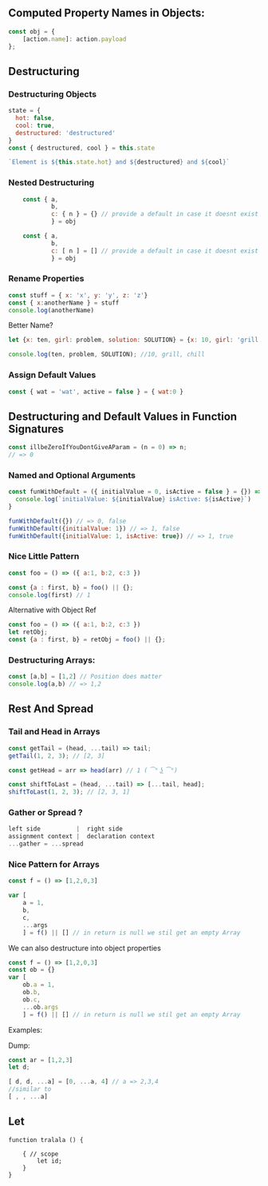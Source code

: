 ## Computed Property Names in Objects:

```js
const obj = {
    [action.name]: action.payload
};
```

## Destructuring
### Destructuring Objects
```js
state = {
  hot: false,
  cool: true,
  destructured: 'destructured'
}
const { destructured, cool } = this.state

`Element is ${this.state.hot} and ${destructured} and ${cool}`
```

### Nested Destructuring

```js
    const { a, 
            b, 
            c: { n } = {} // provide a default in case it doesnt exist :)
            } = obj
```

```js
    const { a, 
            b, 
            c: [ n ] = [] // provide a default in case it doesnt exist :)
            } = obj

```


### Rename Properties

```js
const stuff = { x: 'x', y: 'y', z: 'z'}
const { x:anotherName } = stuff
console.log(anotherName)
```
Better Name?

```js
let {x: ten, girl: problem, solution: SOLUTION} = {x: 10, girl: 'grill', problem: 'chill'};

console.log(ten, problem, SOLUTION); //10, grill, chill
```

### Assign Default Values
```js
const { wat = 'wat', active = false } = { wat:0 }
```

## Destructuring and Default Values in Function Signatures

```js
const illbeZeroIfYouDontGiveAParam = (n = 0) => n;
// => 0
```

### Named and Optional Arguments 

```js
const funWithDefault = ({ initialValue = 0, isActive = false } = {}) => {
  console.log(`initialValue: ${initialValue} isActive: ${isActive}`)
}

funWithDefault({}) // => 0, false
funWithDefault({initialValue: 1}) // => 1, false
funWithDefault({initialValue: 1, isActive: true}) // => 1, true
```

### Nice Little Pattern 

```js
const foo = () => ({ a:1, b:2, c:3 })

const {a : first, b} = foo() || {};
console.log(first) // 1
```

Alternative with Object Ref
```js
const foo = () => ({ a:1, b:2, c:3 })
let retObj;
const {a : first, b} = retObj = foo() || {};
```

### Destructuring Arrays:
```js
const [a,b] = [1,2] // Position does matter
console.log(a,b) // => 1,2 
```

## Rest And Spread

### Tail and Head in Arrays

```js
const getTail = (head, ...tail) => tail;
getTail(1, 2, 3); // [2, 3]

const getHead = arr => head(arr) // 1 ( ͡° ͜ʖ ͡°)  

```


```js
const shiftToLast = (head, ...tail) => [...tail, head];
shiftToLast(1, 2, 3); // [2, 3, 1]
```

### Gather or Spread ?

```js
left side          |  right side
assignment context |  declaration context
...gather = ...spread

```

### Nice Pattern for Arrays

```js
const f = () => [1,2,0,3]

var [
    a = 1,
    b,
    c,
    ...args
    ] = f() || [] // in return is null we stil get an empty Array
```
We can also destructure into object properties

```js
const f = () => [1,2,0,3]
const ob = {}
var [
    ob.a = 1,
    ob.b,
    ob.c,
    ...ob.args
    ] = f() || [] // in return is null we stil get an empty Array

```

Examples:

Dump:
```js
const ar = [1,2,3]
let d;

[ d, d, ...a] = [0, ...a, 4] // a => 2,3,4
//similar to
[ , , ...a] 
```

## Let

```
function tralala () {
    
    { // scope
        let id;
    }
}
```
